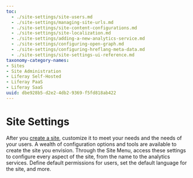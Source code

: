 ```yaml
---
toc:
  - ./site-settings/site-users.md
  - ./site-settings/managing-site-urls.md
  - ./site-settings/site-content-configurations.md
  - ./site-settings/site-localization.md
  - ./site-settings/adding-a-new-analytics-service.md
  - ./site-settings/configuring-open-graph.md
  - ./site-settings/configuring-hreflang-meta-data.md
  - ./site-settings/site-settings-ui-reference.md
taxonomy-category-names:
- Sites
- Site Administration
- Liferay Self-Hosted
- Liferay PaaS
- Liferay SaaS
uuid: dbe928b5-d2e2-4db2-9369-f5fd818ab422
---
```


# Site Settings

After you [create a site](./sites/adding-a-site.md), customize it to meet your needs and the needs of your users. A wealth of configuration options and tools are available to create the site you envision. Through the Site Menu, access these settings to configure every aspect of the site, from the name to the analytics services. Define default permissions for users, set the default language for the site, and more.
